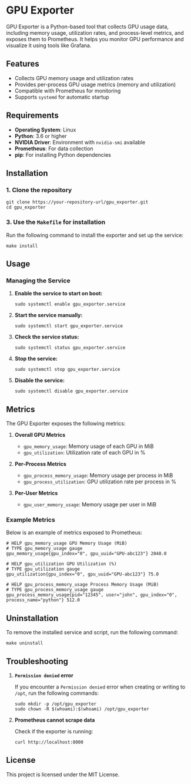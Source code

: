 # GPU Exporter

GPU Exporter is a Python-based tool that collects GPU usage data, including memory usage, utilization rates, and process-level metrics, and exposes them to Prometheus. It helps you monitor GPU performance and visualize it using tools like Grafana.

## Features

- Collects GPU memory usage and utilization rates
- Provides per-process GPU usage metrics (memory and utilization)
- Compatible with Prometheus for monitoring
- Supports `systemd` for automatic startup

## Requirements

- **Operating System**: Linux
- **Python**: 3.6 or higher
- **NVIDIA Driver**: Environment with `nvidia-smi` available
- **Prometheus**: For data collection
- **pip**: For installing Python dependencies

## Installation

### 1. Clone the repository

```shell
git clone https://your-repository-url/gpu_exporter.git
cd gpu_exporter
```

### 3. Use the `Makefile` for installation

Run the following command to install the exporter and set up the service:

```shell
make install
```

## Usage

### Managing the Service

1. **Enable the service to start on boot:**

    ```shell
    sudo systemctl enable gpu_exporter.service
    ```

1. **Start the service manually:**

    ```shell
    sudo systemctl start gpu_exporter.service
    ```

1. **Check the service status:**

    ```shell
    sudo systemctl status gpu_exporter.service
    ```

1. **Stop the service:**

    ```shell
    sudo systemctl stop gpu_exporter.service
    ```

1. **Disable the service:**

    ```shell
    sudo systemctl disable gpu_exporter.service
    ```

## Metrics

The GPU Exporter exposes the following metrics:

1. **Overall GPU Metrics**
    - `gpu_memory_usage`: Memory usage of each GPU in MiB
    - `gpu_utilization`: Utilization rate of each GPU in %

1. **Per-Process Metrics**
    - `gpu_process_memory_usage`: Memory usage per process in MiB
    - `gpu_process_utilization`: GPU utilization rate per process in %

1. **Per-User Metrics**
    - `gpu_user_memory_usage`: Memory usage per user in MiB

### Example Metrics

Below is an example of metrics exposed to Prometheus:


    # HELP gpu_memory_usage GPU Memory Usage (MiB)
    # TYPE gpu_memory_usage gauge
    gpu_memory_usage{gpu_index="0", gpu_uuid="GPU-abc123"} 2048.0

    # HELP gpu_utilization GPU Utilization (%)
    # TYPE gpu_utilization gauge
    gpu_utilization{gpu_index="0", gpu_uuid="GPU-abc123"} 75.0

    # HELP gpu_process_memory_usage Process Memory Usage (MiB)
    # TYPE gpu_process_memory_usage gauge
    gpu_process_memory_usage{pid="12345", user="john", gpu_index="0", process_name="python"} 512.0

## Uninstallation

To remove the installed service and script, run the following command:

```shell
make uninstall
```

## Troubleshooting

1. **`Permission denied` error**

    If you encounter a `Permission denied` error when creating or writing to `/opt`, run the following commands:

    ```shell
    sudo mkdir -p /opt/gpu_exporter
    sudo chown -R $(whoami):$(whoami) /opt/gpu_exporter
    ```

1. **Prometheus cannot scrape data**

    Check if the exporter is running:

    ```shell
    curl http://localhost:8000
    ```

## License

This project is licensed under the MIT License.
